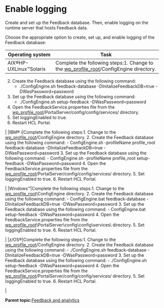 # Enable logging

Create and set up the Feedback database. Then, enable logging on the runtime server that hosts Feedback data.

Choose the appropriate option to create, set up, and enable logging of the Feedback database:

|Operating system|Task|
|----------------|----|
|AIX®HP-UXLinux™Solaris|Complete the following steps:1.  Change to the [wp\_profile\_root](../reference/wpsdirstr.md#wp_profile_root)/ConfigEngine directory.
2.  Create the Feedback database using the following command:
    -   ./ConfigEngine.sh feedback-database -DInitalizeFeedbackDB=true -DWasPassword=password
3.  Set up the Feedback database using the following command:
    -   ./ConfigEngine.sh setup-feedback -DWasPassword=password
4.  Open the FeedbackService.properties file from the [wp\_profile\_root](../reference/wpsdirstr.md#wp_profile_root)/PortalServer/config/config/services/ directory.
5.  Set loggingEnabled to true.
6.  Restart HCL Portal.

|
|IBM® i|Complete the following steps:1.  Change to the [wp\_profile\_root](../reference/wpsdirstr.md#wp_profile_root)/ConfigEngine directory.
2.  Create the Feedback database using the following command:
    -   ConfigEngine.sh -profileName profile\_root feedback-database -DInitalizeFeedbackDB=true -DWasPassword=password
3.  Set up the Feedback database using the following command:
    -   ConfigEngine.sh -profileName profile\_root setup-feedback -DWasPassword=password
4.  Open the FeedbackService.properties file from the [wp\_profile\_root](../reference/wpsdirstr.md#wp_profile_root)/PortalServer/config/config/services/ directory.
5.  Set loggingEnabled to true.
6.  Restart HCL Portal.

|
|Windows™|Complete the following steps:1.  Change to the [wp\_profile\_root](../reference/wpsdirstr.md#wp_profile_root)\\ConfigEngine directory.
2.  Create the Feedback database using the following command:
    -   ConfigEngine.bat feedback-database -DInitalizeFeedbackDB=true -DWasPassword=password
3.  Set up the Feedback database using the following command:
    -   ConfigEngine.bat setup-feedback -DWasPassword=password
4.  Open the FeedbackService.properties file from the [wp\_profile\_root](../reference/wpsdirstr.md#wp_profile_root)\\PortalServer\\config\\config\\services\\ directory.
5.  Set loggingEnabled to true.
6.  Restart HCL Portal.

|
|z/OS®|Complete the following steps:1.  Change to the [wp\_profile\_root](../reference/wpsdirstr.md#wp_profile_root)/ConfigEngine directory.
2.  Create the Feedback database using the following command:
    -   ./ConfigEngine.sh feedback-database -DInitalizeFeedbackDB=true -DWasPassword=password
3.  Set up the Feedback database using the following command:
    -   ./ConfigEngine.sh setup-feedback -DWasPassword=password
4.  Open the FeedbackService.properties file from the [wp\_profile\_root](../reference/wpsdirstr.md#wp_profile_root)/PortalServer/config/config/services/ directory.
5.  Set loggingEnabled to true.
6.  Restart HCL Portal.

|

**Parent topic:**[Feedback and analytics](../pzn/pzn_feedbackanalytics.md)

